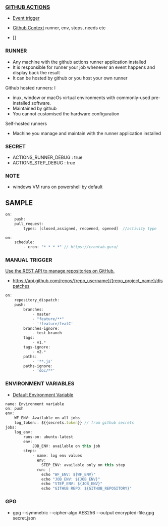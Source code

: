 ### [GITHUB ACTIONS](https://docs.github.com/en/actions)
- [Event trigger](https://docs.github.com/en/actions/using-workflows/events-that-trigger-workflows)

- [Github Context](https://docs.github.com/en/actions/learn-github-actions/contexts)
   runner, env, steps, needs etc
- []

### RUNNER
- Any machine with the github actions runner application installed
- It is responsible for runner your job whenever an event happens and display back the result
- It can be hosted by github or you host your own runner

Github hosted runners: l
- inux, window or macOs virtual environments with commonly-used pre-installed software.
- Maintained by github
- You cannot customised the hardware configuration

Self-hosted runners
- Machine you manage and maintain with the runner application installed

### SECRET
- ACTIONS_RUNNER_DEBUG : true
- ACTIONS_STEP_DEBUG : true

### NOTE
- windows VM runs on powershell by default

## SAMPLE 
```js
on: 
    push:
    pull_request:
        types: [closed,assigned, reopened, opened]  //activity type
```

```js
on: 
    schedule:
        - cron: "* * * *" // https://crontab.guru/
```

### MANUAL TRIGGER
[Use the REST API to manage repositories on GitHub.](https://docs.github.com/en/rest/repos/repos?apiVersion=2022-11-28#get-a-repository)
-  https://api.github.com/repos/{repo_username}/{repo_project_name}/dispatches

```js
on:
    repository_dispatch:
    push:
        branches:
            - master
            - "feature/**"
            - '!feature/featC'
        branches-ignore:
            - test-branch
        tags:
            - v1.*
        tags-ignore:
            - v2.*
        paths:
            - '**.js'
        paths-ignore:
            - 'doc/**'
```

### ENVIRONMENT VARIABLES
- [Default Environment Variable](https://docs.github.com/en/actions/learn-github-actions/variables)
```js
name: Environment variable
on: push
env:
    WF_ENV: Available on all jobs
    log_token:: ${{secrets.token}} // from github secrets
jobs:
    log_env:
        runs-on: ubuntu-latest
        env:
            JOB_ENV: available on this job
        steps:
            - name: log env values
              env: 
                STEP_ENV: available only on this step
              run: |
                echo "WF_ENV: ${WF_ENV}"
                echo "JOB_ENV: ${JOB_ENV}"
                echo "STEP_ENV: ${JOB_ENV}"
                echo "GITHUB REPO: ${GITHUB_REPOSITORY}"
```

### GPG
- gpg --symmetric --cipher-algo AES256 --output encrypted-file.gpg secret.json

